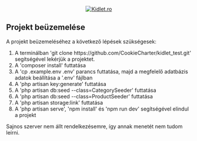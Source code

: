 <p align="center"><a class="d-block" href="https://kidlet.ro"><img class="img-fluid" src="https://kidlet.ro/dist/images/kidlet-desktop-logo-small.png" srcset="https://kidlet.ro/dist/images/kidlet-desktop-logo-small.png 1x, https://kidlet.ro/dist/images/kidlet-desktop-logo.png 2x" alt="Kidlet.ro"></a></p>

## Projekt beüzemelése
<p>A projekt beüzemeléséhez a következő lépések szükségesek:</p>
<ol>
    <li>A terminálban 'git clone https://github.com/CookieCharter/kidlet_test.git' segítségével lekérjük a projektet.</li>
    <li>A 'composer install' futtatása</li>
    <li>A 'cp .example.env .env' parancs futtatása, majd a megfelelő adatbázis adatok beállítása a '.env' fájlban</li>
    <li>A 'php artisan key:generate' futtatása</li>
    <li>A 'php artisan db:seed --class=CategorySeeder' futtatása</li>
    <li>A 'php artisan db:seed --class=ProductSeeder' futtatása</li>
    <li>A 'php artisan storage:link' futtatása</li>
    <li>A 'php artisan serve', 'npm install' és 'npm run dev' segítségével elindul a projekt </li>
</ol>
<p>Sajnos szerver nem állt rendelkezésemre, így annak menetét nem tudom leírni.</p>
